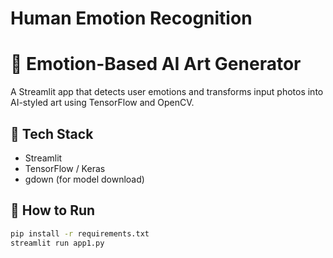 # Human Emotion Recognition
# 🎨 Emotion-Based AI Art Generator

A Streamlit app that detects user emotions and transforms input photos into AI-styled art using TensorFlow and OpenCV.

## 🔧 Tech Stack
- Streamlit
- TensorFlow / Keras
- gdown (for model download)
  

## 🚀 How to Run

```bash
pip install -r requirements.txt
streamlit run app1.py
